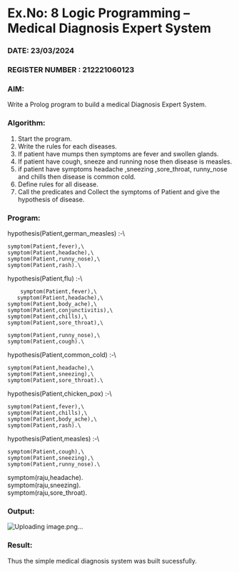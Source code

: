 # Ex.No: 8  Logic Programming –  Medical Diagnosis Expert System
### DATE:  23/03/2024                                                                 
### REGISTER NUMBER : 212221060123
### AIM: 
Write a Prolog program to build a medical Diagnosis Expert System.
###  Algorithm:
1. Start the program.
2. Write the rules for each diseases.
3. If patient have mumps then symptoms are fever and swollen glands.
4. If patient have cough, sneeze and running nose then disease is measles.
5. if patient have symptoms headache ,sneezing ,sore_throat, runny_nose and  chills then disease is common cold.
6. Define rules for all disease.
7. Call the predicates and Collect the symptoms of Patient and give the hypothesis of disease.
        

### Program:

hypothesis(Patient,german_measles) :-\

	symptom(Patient,fever),\
	symptom(Patient,headache),\
	symptom(Patient,runny_nose),\
	symptom(Patient,rash).\
hypothesis(Patient,flu) :-\

        symptom(Patient,fever),\
       symptom(Patient,headache),\
	symptom(Patient,body_ache),\
	symptom(Patient,conjunctivitis),\
	symptom(Patient,chills),\
	symptom(Patient,sore_throat),\
 
	symptom(Patient,runny_nose),\
	symptom(Patient,cough).\
hypothesis(Patient,common_cold) :-\

	symptom(Patient,headache),\
	symptom(Patient,sneezing),\
	symptom(Patient,sore_throat).\
hypothesis(Patient,chicken_pox) :-\

	symptom(Patient,fever),\
	symptom(Patient,chills),\
	symptom(Patient,body_ache),\
	symptom(Patient,rash).\
hypothesis(Patient,measles) :-\

	symptom(Patient,cough),\
	symptom(Patient,sneezing),\
	symptom(Patient,runny_nose).\
 
symptom(raju,headache).\
symptom(raju,sneezing).\
symptom(raju,sore_throat).

### Output:


![Uploading image.png…]()

### Result:
Thus the simple medical diagnosis system was built sucessfully.
